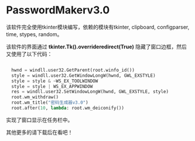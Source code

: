 # PasswordMakerv3.0

该软件完全使用tkinter模块编写，依赖的模块有tkinter, clipboard, configparser, time, stypes, random。

该软件的界面通过 **tkinter.Tk().overrideredirect(True)** 隐藏了窗口边框，然后又使用了以下代码：

```python

  hwnd = windll.user32.GetParent(root.winfo_id())
  style = windll.user32.GetWindowLongW(hwnd, GWL_EXSTYLE)
  style = style & ~WS_EX_TOOLWINDOW
  style = style | WS_EX_APPWINDOW
  res = windll.user32.SetWindowLongW(hwnd, GWL_EXSTYLE, style)
  root.wm_withdraw()
  root.wm_title("密码生成器v3.0")
  root.after(10, lambda: root.wm_deiconify())
```

实现了窗口显示在任务栏中。

其他更多的请下载后在看吧！
